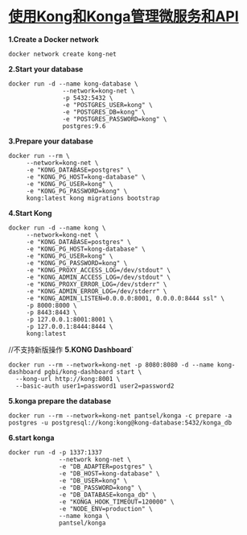 # [使用Kong和Konga管理微服务和API](https://segmentfault.com/a/1190000020375323)



**1.Create a Docker network**

```
docker network create kong-net
```



**2.Start your database**

```
docker run -d --name kong-database \
               --network=kong-net \
               -p 5432:5432 \
               -e "POSTGRES_USER=kong" \
               -e "POSTGRES_DB=kong" \
               -e "POSTGRES_PASSWORD=kong" \
               postgres:9.6
```

**3.Prepare your database**

```
docker run --rm \
     --network=kong-net \
     -e "KONG_DATABASE=postgres" \
     -e "KONG_PG_HOST=kong-database" \
     -e "KONG_PG_USER=kong" \
     -e "KONG_PG_PASSWORD=kong" \
     kong:latest kong migrations bootstrap
```

**4.Start Kong**

```
docker run -d --name kong \
     --network=kong-net \
     -e "KONG_DATABASE=postgres" \
     -e "KONG_PG_HOST=kong-database" \
     -e "KONG_PG_USER=kong" \
     -e "KONG_PG_PASSWORD=kong" \
     -e "KONG_PROXY_ACCESS_LOG=/dev/stdout" \
     -e "KONG_ADMIN_ACCESS_LOG=/dev/stdout" \
     -e "KONG_PROXY_ERROR_LOG=/dev/stderr" \
     -e "KONG_ADMIN_ERROR_LOG=/dev/stderr" \
     -e "KONG_ADMIN_LISTEN=0.0.0.0:8001, 0.0.0.0:8444 ssl" \
     -p 8000:8000 \
     -p 8443:8443 \
     -p 127.0.0.1:8001:8001 \
     -p 127.0.0.1:8444:8444 \
     kong:latest
```

//不支持新版操作
**5.KONG Dashboard**`

```
docker run --rm --network=kong-net -p 8080:8080 -d --name kong-dashboard pgbi/kong-dashboard start \
  --kong-url http://kong:8001 \
  --basic-auth user1=password1 user2=password2
```

**5.konga prepare the database**

```
docker run --rm --network=kong-net pantsel/konga -c prepare -a postgres -u postgresql://kong:kong@kong-database:5432/konga_db
```

**6.start konga**

```
docker run -d -p 1337:1337
              --network kong-net \
              -e "DB_ADAPTER=postgres" \
              -e "DB_HOST=kong-database" \
              -e "DB_USER=kong" \
              -e "DB_PASSWORD=kong" \
              -e "DB_DATABASE=konga_db" \
              -e "KONGA_HOOK_TIMEOUT=120000" \
              -e "NODE_ENV=production" \
              --name konga \
              pantsel/konga
```


